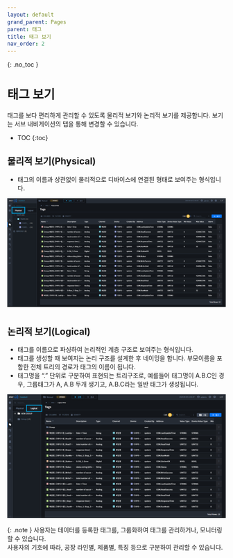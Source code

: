 ```yaml
---
layout: default
grand_parent: Pages
parent: 태그
title: 태그 보기 
nav_order: 2
---
```


{: .no_toc }
# 태그 보기
태그를 보다 편리하게 관리할 수 있도록 물리적 보기와 논리적 보기를 제공합니다. 보기는 서브 내비게이션의 탭을 통해 변경할 수 있습니다.

- TOC
{:toc}


## 물리적 보기(Physical)  
- 태그의 이름과 상관없이 물리적으로 디바이스에 연결된 형태로 보여주는 형식입니다.  

![TAG_PYHSICAL](./tagphysical-2.png)


## 논리적 보기(Logical)  
- 태그를 이름으로 파싱하여 논리적인 계층 구조로 보여주는 형식입니다.  
- 태그를 생성할 때 보여지는 논리 구조를 설계한 후 네이밍을 합니다. 부모이름을 포함한 전체 트리의 경로가 태그의 이름이 됩니다.  
- 태그명을 “.” 단위로 구분하여 표현되는 트리구조로, 예를들어 태그명이 A.B.C인 경우, 그룹태그가 A, A.B 두개 생기고, A.B.C라는 일반 태그가 생성됩니다.

![TAG_LOGICAL](./taglogical-2.png)

{: .note }
사용자는 테이터를 등록한 태그를, 그룹화하여 태그를 관리하거나, 모니터링할 수 있습니다.  
사용자의 기호에 따라, 공장 라인별, 제품별, 특징 등으로 구분하여 관리할 수 있습니다.

